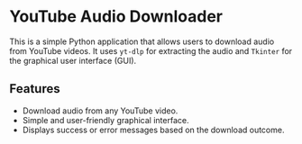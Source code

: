 # YouTube Audio Downloader

This is a simple Python application that allows users to download audio from YouTube videos. It uses `yt-dlp` for extracting the audio and `Tkinter` for the graphical user interface (GUI).

## Features

- Download audio from any YouTube video.
- Simple and user-friendly graphical interface.
- Displays success or error messages based on the download outcome.
